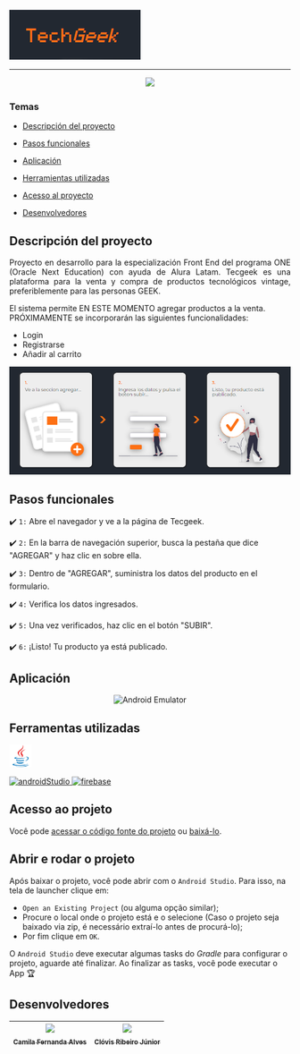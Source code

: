 ![logo_TecGeek](https://raw.githubusercontent.com/joselmuziotti/TecGeek-AluraGeek-/main/img/logo%20README.png#vitrinedev)

<hr>

<p align="center">
   <img src="http://img.shields.io/static/v1?label=STATUS&message=En%20desarrollo&color=RED&style=for-the-badge" #vitrinedev/>
</p>

### Temas

- [Descripción del proyecto](#descripcion)

- [Pasos funcionales](#proceso)

- [Aplicación](#aplicacion)

- [Herramientas utilizadas](#herramientas-utilizadas)

- [Acesso al proyecto](#acesso-al-proyecto)

- [Desenvolvedores](#desenvolvedores)

## Descripción del proyecto 

<p align="justify">
Proyecto en desarrollo para la especialización Front End del programa ONE (Oracle Next Education) con ayuda de Alura Latam. Tecgeek es una plataforma para la venta y compra de productos tecnológicos vintage, preferiblemente para las personas GEEK.

El sistema permite EN ESTE MOMENTO agregar productos a la venta. PRÓXIMAMENTE se incorporarán las siguientes funcionalidades:

- Login
- Registrarse
- Añadir al carrito
  
![Proceso para agregar un producto](https://github.com/joselmuziotti/TecGeek-AluraGeek-/blob/main/img/steps%20README.PNG)
</p>

## Pasos funcionales

:heavy_check_mark: `1:` Abre el navegador y ve a la página de Tecgeek.

:heavy_check_mark: `2:` En la barra de navegación superior, busca la pestaña que dice "AGREGAR" y haz clic en sobre ella.

:heavy_check_mark: `3:` Dentro de "AGREGAR", suministra los datos del producto en el formulario.

:heavy_check_mark: `4:` Verifica los datos ingresados.

:heavy_check_mark: `5:` Una vez verificados, haz clic en el botón "SUBIR".

:heavy_check_mark: `6:` ¡Listo! Tu producto ya está publicado.

## Aplicación

<div align="center">

![Android Emulator](https://user-images.githubusercontent.com/37356058/135944390-ec96d4ec-ee43-4db9-882f-89be66aad23a.gif)

  </div>

###

## Ferramentas utilizadas

<a href="https://www.java.com" target="_blank"> <img src="https://raw.githubusercontent.com/devicons/devicon/master/icons/java/java-original.svg" alt="java" width="40" height="40"/> </a> 

<a href="https://developer.android.com/studio" target="_blank"> <img src="https://developer.android.com/images/logos/android.svg" alt="androidStudio" width="40" height="40"/> </a> <a href="https://firebase.google.com/?hl=pt" target="_blank"> <img src="https://www.gstatic.com/mobilesdk/160503_mobilesdk/logo/2x/firebase_96dp.png" alt="firebase" width="40" height="40"/> </a>

###

## Acesso ao projeto

Você pode [acessar o código fonte do projeto](https://github.com/camilafernanda/GlicoCare) ou [baixá-lo](https://github.com/camilafernanda/GlicoCare/archive/refs/heads/main.zip).

## Abrir e rodar o projeto

Após baixar o projeto, você pode abrir com o `Android Studio`. Para isso, na tela de launcher clique em:

- `Open an Existing Project` (ou alguma opção similar);
- Procure o local onde o projeto está e o selecione (Caso o projeto seja baixado via zip, é necessário extraí-lo antes de procurá-lo);
- Por fim clique em `OK`.

O `Android Studio` deve executar algumas tasks do *Gradle* para configurar o projeto, aguarde até finalizar. Ao finalizar as tasks, você pode executar o App 🏆 

## Desenvolvedores

| [<img src="https://avatars.githubusercontent.com/u/37356058?v=4" width=115><br><sub>Camila Fernanda Alves</sub>](https://github.com/camilafernanda) |  [<img src="https://avatars.githubusercontent.com/u/38091359?v=4" width=115><br><sub>Clóvis Ribeiro Júnior</sub>](https://github.com/crovim)  |
| :---: | :---: 
